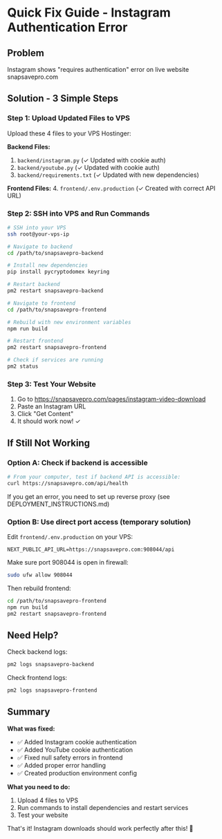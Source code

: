 # Quick Fix Guide - Instagram Authentication Error

## Problem
Instagram shows "requires authentication" error on live website snapsavepro.com

## Solution - 3 Simple Steps

### Step 1: Upload Updated Files to VPS

Upload these 4 files to your VPS Hostinger:

**Backend Files:**
1. `backend/instagram.py` (✓ Updated with cookie auth)
2. `backend/youtube.py` (✓ Updated with cookie auth)
3. `backend/requirements.txt` (✓ Updated with new dependencies)

**Frontend Files:**
4. `frontend/.env.production` (✓ Created with correct API URL)

### Step 2: SSH into VPS and Run Commands

```bash
# SSH into your VPS
ssh root@your-vps-ip

# Navigate to backend
cd /path/to/snapsavepro-backend

# Install new dependencies
pip install pycryptodomex keyring

# Restart backend
pm2 restart snapsavepro-backend

# Navigate to frontend
cd /path/to/snapsavepro-frontend

# Rebuild with new environment variables
npm run build

# Restart frontend
pm2 restart snapsavepro-frontend

# Check if services are running
pm2 status
```

### Step 3: Test Your Website

1. Go to https://snapsavepro.com/pages/instagram-video-download
2. Paste an Instagram URL
3. Click "Get Content"
4. It should work now! ✓

## If Still Not Working

### Option A: Check if backend is accessible

```bash
# From your computer, test if backend API is accessible:
curl https://snapsavepro.com/api/health
```

If you get an error, you need to set up reverse proxy (see DEPLOYMENT_INSTRUCTIONS.md)

### Option B: Use direct port access (temporary solution)

Edit `frontend/.env.production` on your VPS:
```
NEXT_PUBLIC_API_URL=https://snapsavepro.com:908044/api
```

Make sure port 908044 is open in firewall:
```bash
sudo ufw allow 908044
```

Then rebuild frontend:
```bash
cd /path/to/snapsavepro-frontend
npm run build
pm2 restart snapsavepro-frontend
```

## Need Help?

Check backend logs:
```bash
pm2 logs snapsavepro-backend
```

Check frontend logs:
```bash
pm2 logs snapsavepro-frontend
```

## Summary

**What was fixed:**
- ✅ Added Instagram cookie authentication
- ✅ Added YouTube cookie authentication
- ✅ Fixed null safety errors in frontend
- ✅ Added proper error handling
- ✅ Created production environment config

**What you need to do:**
1. Upload 4 files to VPS
2. Run commands to install dependencies and restart services
3. Test your website

That's it! Instagram downloads should work perfectly after this! 🎉
